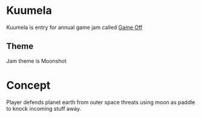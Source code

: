 # Kuumela

Kuumela is entry for annual game jam called [Game Off](https://itch.io/jam/game-off-2020)

## Theme

Jam theme is Moonshot

# Concept

Player defends planet earth from outer space threats using moon as paddle to knock incoming stuff away.
